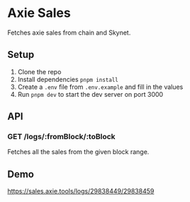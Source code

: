 # Axie Sales

Fetches axie sales from chain and Skynet. 

## Setup

1. Clone the repo
2. Install dependencies `pnpm install`
3. Create a `.env` file from `.env.example` and fill in the values
4. Run `pnpm dev` to start the dev server on port 3000

## API

### GET /logs/:fromBlock/:toBlock

Fetches all the sales from the given block range.

## Demo

https://sales.axie.tools/logs/29838449/29838459


